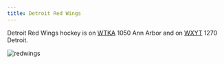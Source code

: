 ```yaml
---
title: Detroit Red Wings
---
```

Detroit Red Wings hockey is on
[WTKA](http://emv-commonplace.netlify.com/radio/am-broadcast/wtka/)
1050 Ann Arbor
and on
[WXYT](http://emv-commonplace.netlify.com/radio/am-broadcast/wxyt/)
1270 Detroit.

![redwings](https://www-league.nhlstatic.com/builds/site-core/168757b9905c8070b6ebc210d30bf0b613fa77e4_1512752539/images/logos/team/current/team-17-light.svg)
